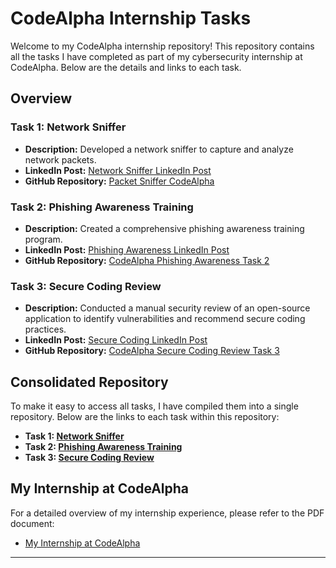 # CodeAlpha Internship Tasks

Welcome to my CodeAlpha internship repository! This repository contains all the tasks I have completed as part of my cybersecurity internship at CodeAlpha. Below are the details and links to each task.

## Overview

### Task 1: Network Sniffer
- **Description:** Developed a network sniffer to capture and analyze network packets.
- **LinkedIn Post:** [Network Sniffer LinkedIn Post](https://www.linkedin.com/posts/marsellino-nasry_codealpha-cybersecurity-internship-activity-7218537377193967616-jvE4?utm_source=share&utm_medium=member_desktop)
- **GitHub Repository:** [Packet Sniffer CodeAlpha](https://github.com/Marsellino-Nasry/Packet-Sniffer-CodeAlpha)

### Task 2: Phishing Awareness Training
- **Description:** Created a comprehensive phishing awareness training program.
- **LinkedIn Post:** [Phishing Awareness LinkedIn Post](https://www.linkedin.com/posts/marsellino-nasry_codealpha-task-2-phishing-awareness-activity-7218556249745833984-aPVH?utm_source=share&utm_medium=member_desktop)
- **GitHub Repository:** [CodeAlpha Phishing Awareness Task 2](https://github.com/Marsellino-Nasry/CodeAlpha_Phishing-Awareness_Task-2)

### Task 3: Secure Coding Review
- **Description:** Conducted a manual security review of an open-source application to identify vulnerabilities and recommend secure coding practices.
- **LinkedIn Post:** [Secure Coding LinkedIn Post](https://www.linkedin.com/posts/marsellino-nasry_codealpha-internship-securecoding-activity-7218717185651666944-nCsW?utm_source=share&utm_medium=member_desktop)
- **GitHub Repository:** [CodeAlpha Secure Coding Review Task 3](https://github.com/Marsellino-Nasry/CodeAlpha_Secure_Coding_Review-Task-3)

## Consolidated Repository
To make it easy to access all tasks, I have compiled them into a single repository. Below are the links to each task within this repository:
- **Task 1: [Network Sniffer](https://github.com/Marsellino-Nasry/CodeAlpha-Internship-Tasks/tree/main/Packet-Sniffer-CodeAlpha-Task%201)**
- **Task 2: [Phishing Awareness Training](https://github.com/Marsellino-Nasry/CodeAlpha-Internship-Tasks/tree/main/CodeAlpha_Phishing-Awareness_Task-2)**
- **Task 3: [Secure Coding Review](https://github.com/Marsellino-Nasry/CodeAlpha-Internship-Tasks/tree/main/CodeAlpha_Secure_Coding_Review-Task-3)**

## My Internship at CodeAlpha
For a detailed overview of my internship experience, please refer to the PDF document:
- [My Internship at CodeAlpha](https://github.com/Marsellino-Nasry/CodeAlpha-Internship-Tasks/blob/main/My%20Intership%20CodeAlpha%209th%20July%202024.pdf)
----------
